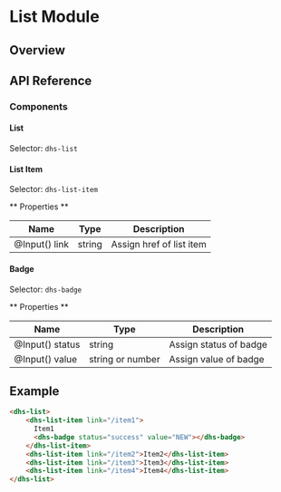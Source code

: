 # List Module

## Overview



## API Reference

### Components

#### List

Selector: `dhs-list`


#### List Item

Selector: `dhs-list-item`

** Properties **

| Name | Type | Description |
| --- | --- | --- |
| @Input() link | string | Assign href of list item |


#### Badge

Selector: `dhs-badge`

** Properties **

| Name | Type | Description |
| --- | --- | --- |
| @Input() status | string | Assign status of badge |
| @Input() value | string or number | Assign value of badge |



## Example

```html
<dhs-list>
    <dhs-list-item link="/item1">
      Item1
      <dhs-badge status="success" value="NEW"></dhs-badge>
    </dhs-list-item>
    <dhs-list-item link="/item2">Item2</dhs-list-item>
    <dhs-list-item link="/item3">Item3</dhs-list-item>
    <dhs-list-item link="/item4">Item4</dhs-list-item>
</dhs-list>
```
